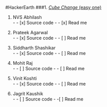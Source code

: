 #HackerEarth
###1. [_Cube Change_ (easy one)](https://www.hackerearth.com/problem/algorithm/cube-change-qualifier2/) 
  1. NVS Abhilash  
    - - [x] Source code 
    - - [x] Read me

  2. Prateek Agarwal  
    - - [x] Source code 
    - - [ ] Read me

  3. Siddharth Shashikar  
    - - [x] Source code 
    - - [ ] Read me

  4. Mohit Raj  
    - - [ ] Source code 
    - - [ ] Read me

  5. Vinit Koshti  
    - - [x] Source code 
    - - [ ] Read me

  6. Jagrit Kaushik  
    - - [ ] Source code 
    - -[ ] Read me
